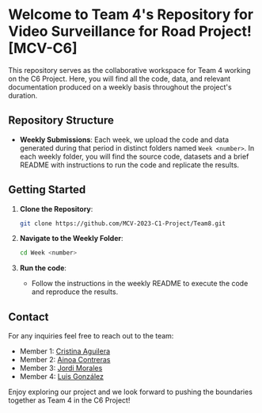 # Welcome to Team 4's Repository for Video Surveillance for Road Project! [MCV-C6]

This repository serves as the collaborative workspace for Team 4 working on the C6 Project. Here, you will find all the code, data, and relevant documentation produced on a weekly basis throughout the project's duration.

## Repository Structure

- **Weekly Submissions**: Each week, we upload the code and data generated during that period in distinct folders named `Week <number>`. In each weekly folder, you will find the source code, datasets and a brief README with instructions to run the code and replicate the results.

## Getting Started

1. **Clone the Repository**: 
   ```bash
   git clone https://github.com/MCV-2023-C1-Project/Team8.git
   ```

2. **Navigate to the Weekly Folder**:
    ```bash
   cd Week <number>
    ```

3. **Run the code**:
   - Follow the instructions in the weekly README to execute the code and reproduce the results.

## Contact

For any inquiries feel free to reach out to the team:

- Member 1: [Cristina Aguilera](Cristina.AguileraG@autonoma.cat)
- Member 2: [Ainoa Contreras](Ainoa.Contreras@autonoma.cat)
- Member 3: [Jordi Morales](Jordi.MoralesC@autonoma.cat)
- Member 4: [Luis González](Luis.GonzalezGu@autonoma.cat)

Enjoy exploring our project and we look forward to pushing the boundaries together as Team 4 in the C6 Project!
